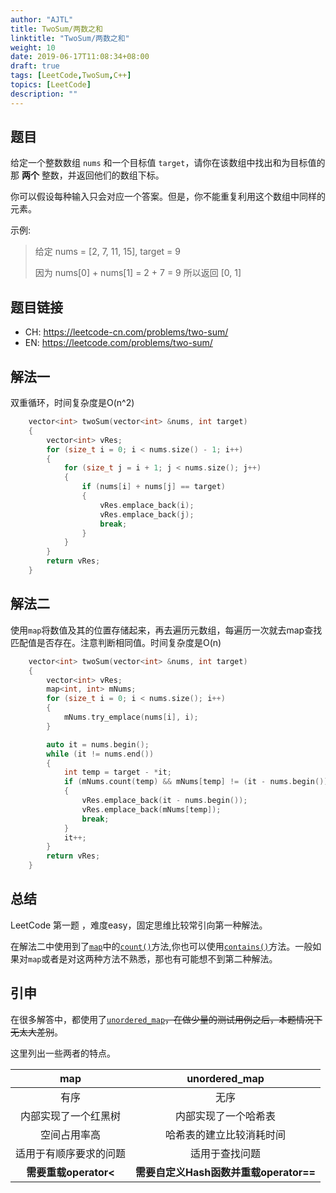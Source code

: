 ```yaml
---
author: "AJTL"
title: TwoSum/两数之和
linktitle: "TwoSum/两数之和"
weight: 10
date: 2019-06-17T11:08:34+08:00
draft: true
tags: [LeetCode,TwoSum,C++]
topics: [LeetCode]
description: ""
---
```


## 题目

给定一个整数数组 `nums` 和一个目标值 `target`，请你在该数组中找出和为目标值的那 **两个** 整数，并返回他们的数组下标。

你可以假设每种输入只会对应一个答案。但是，你不能重复利用这个数组中同样的元素。

示例:

> 给定 nums = [2, 7, 11, 15], target = 9
>
> 因为 nums[0] + nums[1] = 2 + 7 = 9
> 所以返回 [0, 1]

## 题目链接

* CH: <https://leetcode-cn.com/problems/two-sum/>
* EN: <https://leetcode.com/problems/two-sum/>
  
## 解法一

双重循环，时间复杂度是O(n^2)

```C++
    vector<int> twoSum(vector<int> &nums, int target)
    {
        vector<int> vRes;
        for (size_t i = 0; i < nums.size() - 1; i++)
        {
            for (size_t j = i + 1; j < nums.size(); j++)
            {
                if (nums[i] + nums[j] == target)
                {
                    vRes.emplace_back(i);
                    vRes.emplace_back(j);
                    break;
                }
            }
        }
        return vRes;
    }
```

## 解法二

使用`map`将数值及其的位置存储起来，再去遍历元数组，每遍历一次就去map查找匹配值是否存在。注意判断相同值。时间复杂度是O(n)

```c++
    vector<int> twoSum(vector<int> &nums, int target)
    {
        vector<int> vRes;
        map<int, int> mNums;
        for (size_t i = 0; i < nums.size(); i++)
        {
            mNums.try_emplace(nums[i], i);
        }

        auto it = nums.begin();
        while (it != nums.end())
        {
            int temp = target - *it;
            if (mNums.count(temp) && mNums[temp] != (it - nums.begin()))
            {
                vRes.emplace_back(it - nums.begin());
                vRes.emplace_back(mNums[temp]);
                break;
            }
            it++;
        }
        return vRes;
    }
```

## 总结

LeetCode 第一题 ，难度easy，固定思维比较常引向第一种解法。

在解法二中使用到了[`map`](https://en.cppreference.com/w/cpp/container/map/)中的[`count()`](https://en.cppreference.com/w/cpp/container/map/count)方法,你也可以使用[`contains()`](https://en.cppreference.com/w/cpp/container/map/contains)方法。一般如果对`map`或者是对这两种方法不熟悉，那也有可能想不到第二种解法。

## 引申

在很多解答中，都使用了[`unordered_map`](https://en.cppreference.com/w/cpp/container/unordered_map)~~，在做少量的测试用例之后，本题情况下无太大差别~~。

这里列出一些两者的特点。

|          map           |             unordered_map              |
| :--------------------: | :------------------------------------: |
|          有序          |                  无序                  |
|  内部实现了一个红黑树  |          内部实现了一个哈希表          |
|      空间占用率高      |        哈希表的建立比较消耗时间        |
| 适用于有顺序要求的问题 |             适用于查找问题             |
| **需要重载operator<**  | **需要自定义Hash函数并重载operator==** |
